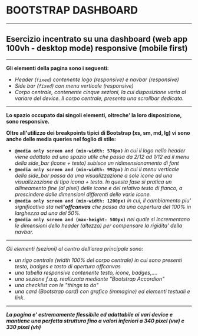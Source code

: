 # BOOTSTRAP DASHBOARD #

---

## Esercizio incentrato su una dashboard (web app 100vh - desktop mode) responsive (mobile first) ##

---

**Gli elementi della pagina sono i seguenti:**
- *Header (`fixed`) contenente logo (responsive) e navbar (responsive)*
- *Side bar (`fixed`) con menu verticale (responsive)*
- *Corpo centrale, contenente cinque sezioni, la cui disposizione varia al variare del device. Il corpo centrale, presenta una scrollbar dedicata.*

---

**Lo spazio occupato dai singoli elementi, oltreche' la loro disposizione, sono responsive.**

**Oltre all'utilizzo dei breakpoints tipici di Bootstrap (xs, sm, md, lg) vi sono anche delle media queries nel foglio di stile:**

- **`@media only screen and (min-width: 576px)`** *in cui il logo nello header viene adattato ad uno spazio utile che passa da 2/12 ad 1/12 ed il menu della side_bar (icone + testo) subisce un ridimensionamento di font*
- **`@media only screen and (min-width: 992px)`** *in cui il menu verticale della side_bar passa da una visualizzazione a sole icone ad una visualizzazione di tipo icona + testo. In questa fase si pratica un allineamento fine (al pixel) delle icone e del relativo testo di fianco, a prescindere dalle dimensioni differenti delle varie icone.*
- **`@media only screen and (min-width: 1200px)`** *in cui, il cambiamento piu' significativo sta nell'**offcanvas** che passa da una copertura del 100% in larghezza ad una del 50%.*
- **`@media only screen and (max-height: 500px)`** *nel quale si incrementano le dimensioni dello header (altezza) per compensare la rigidita' della navbar.*

---

*Gli elementi (sezioni) al centro dell'area principale sono:*

- *un rigo centrale (width 100% del corpo centrale) in cui sono presenti testo, badges e tasto di apertura offcanvas*
- *una tabella responsive contenente testo, icone, badges,....*
- *una sezione f.a.q. realizzata mediante "Bootstrap Accordion"*
- *una checklist con le "things to do"*
- *una card (Bootstrap card) con grafico (immagine) ed elementi testuali e link*.

---

***La pagina e' estremamente flessibile ed adattabile ai vari device e mantiene una perfetta struttura fino a valori inferiori a 340 pixel (vw) e 330 pixel (vh)***